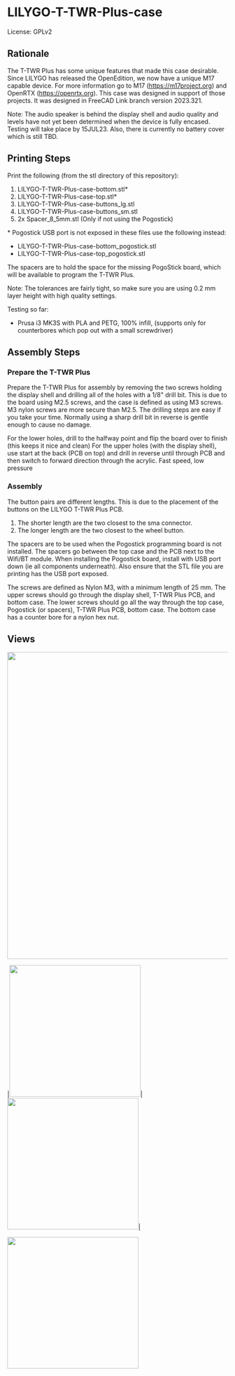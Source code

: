 # LILYGO-T-TWR-Plus-case

License: GPLv2

## Rationale

The T-TWR Plus has some unique features that made this case desirable. Since LILYGO has released the OpenEdition, we now have a unique M17 capable device. For more information go to M17 (https://m17project.org) and OpenRTX (https://openrtx.org). This case was designed in support of those projects. It was designed in FreeCAD Link branch version 2023.321.

Note: The audio speaker is behind the display shell and audio quality and levels have not yet been determined when the device is fully encased. Testing will take place by 15JUL23. Also, there is currently no battery cover which is still TBD.

## Printing Steps

Print the following (from the stl directory of this repository):
1. LILYGO-T-TWR-Plus-case-bottom.stl*
2. LILYGO-T-TWR-Plus-case-top.stl*
3. LILYGO-T-TWR-Plus-case-buttons_lg.stl
4. LILYGO-T-TWR-Plus-case-buttons_sm.stl
5. 2x Spacer_8_5mm.stl (Only if not using the Pogostick)

\* Pogostick USB port is not exposed in these files use the following instead:
* LILYGO-T-TWR-Plus-case-bottom_pogostick.stl
* LILYGO-T-TWR-Plus-case-top_pogostick.stl

The spacers are to hold the space for the missing PogoStick board, which will be available to program the T-TWR Plus.

Note: The tolerances are fairly tight, so make sure you are using 0.2 mm layer height with high quality settings.

Testing so far:
* Prusa i3 MK3S with PLA and PETG, 100% infill, (supports only for counterbores which pop out with a small screwdriver)

## Assembly Steps

### Prepare the T-TWR Plus
Prepare the T-TWR Plus for assembly by removing the two screws holding the display shell and drilling all of the holes with a 1/8" drill bit. This is due to the board using M2.5 screws, and the case is defined as using M3 screws. M3 nylon screws are more secure than M2.5. The drilling steps are easy if you take your time. Normally using a sharp drill bit in reverse is gentle enough to cause no damage.

For the lower holes, drill to the halfway point and flip the board over to finish (this keeps it nice and clean)
For the upper holes (with the display shell), use start at the back (PCB on top) and drill in reverse until through PCB and then switch to forward direction through the acrylic. Fast speed, low pressure

### Assembly
The button pairs are different lengths. This is due to the placement of the buttons on the LILYGO T-TWR Plus PCB. 
1. The shorter length are the two closest to the sma connector.
2. The longer length are the two closest to the wheel button.

The spacers are to be used when the Pogostick programming board is not installed. The spacers go between the top case and the PCB next to the Wifi/BT module. When installing the Pogostick board, install with USB port down (ie all components underneath). Also ensure that the STL file you are printing has the USB port exposed.

The screws are defined as Nylon M3, with a minimum length of 25 mm. The upper screws should go through the display shell, T-TWR Plus PCB, and bottom case. The lower screws should go all the way through the top case, Pogostick (or spacers), T-TWR Plus PCB, bottom case. The bottom case has a counter bore for a nylon hex nut.

## Views

<img src="https://github.com/k5jae/LILYGO-T-TWR-Plus-case/blob/main/views/real_top.png" width="700">

|<img src="https://github.com/k5jae/LILYGO-T-TWR-Plus-case/blob/main/views/front_left.png" width="300">|
<img src="https://github.com/k5jae/LILYGO-T-TWR-Plus-case/blob/main/views/front_right.png" width="300">|

<img src="https://github.com/k5jae/LILYGO-T-TWR-Plus-case/blob/main/views/rear_right.png" width="300">
